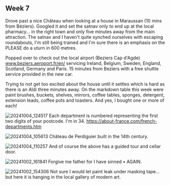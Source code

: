 ## Week 7

Drove past a nice Château when looking at a house in Maraussan (10 mins from Béziers). Googled it and set the satnav only to end up at the local pharmacy... in the right town and only five minutes away from the main attraction. The satnav and I haven't quite synched ourselves with escaping roundabouts, I'm still being trained and I'm sure there is an emphasis on the PLEASE do a uturn in 600 metres.

Popped over to check out the local airport (Beziers Cap d'Agde) www.beziers.aeroport.fr/en/ servicing Ireland, Belgium, Sweden, England, Scotland, Germany and Paris. 15 minutes from Beziers with a free shuttle service provided in the new car.

Trying to not get too excited about the house until it settles which is hard as there is an Aldi three minutes away. On the markdown table this week were paint brushes, buckets, shelves, mirrors, coffee tables, sponges, detergent, extension leads, coffee pots and toasters. And yes, I bought one or more of each!

![20241004_124517](https://github.com/user-attachments/assets/582ce520-1ee8-425f-ba94-0587725b18d7)
Each department is numbered representing the first two digits of your postcode. I'm in 34. https://about-france.com/french-departments.htm 

![20241004_105613](https://github.com/user-attachments/assets/b916ddba-0c4a-48f4-a6c6-3d0d72b71067)
Château de Perdiguier built in the 14th century.

![20241004_110257](https://github.com/user-attachments/assets/b18e9bb5-c295-4fb1-b252-97ccb0a603b1)
And of course the above has a guided tour and cellar door.

![20241002_161841](https://github.com/user-attachments/assets/f55e9841-5d23-4707-8aa4-2ba463e213e0)
Forgive me father for I have sinned • AGAIN.

![20241002_154306](https://github.com/user-attachments/assets/a3c0a1cb-0452-4b71-b17f-d6774d8c63c5)
Not sure I would let paint leak under masking tape... but here it is hanging in the local gallery of modern art.


